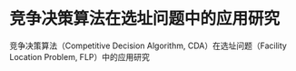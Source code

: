 # 竞争决策算法在选址问题中的应用研究
竞争决策算法（Competitive Decision Algorithm, CDA）在选址问题（Facility Location Problem, FLP）中的应用研究
